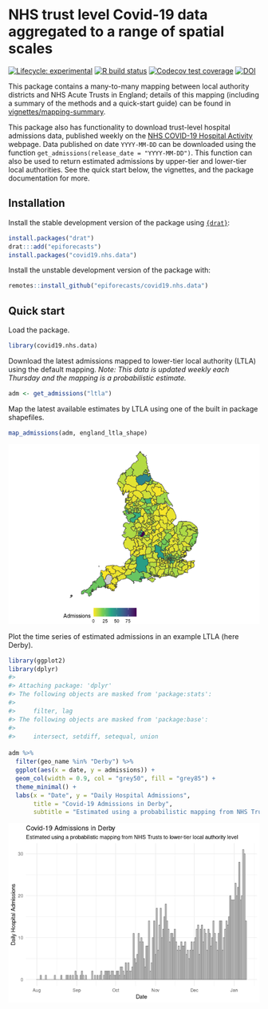 
# NHS trust level Covid-19 data aggregated to a range of spatial scales

[![Lifecycle:
experimental](https://img.shields.io/badge/lifecycle-experimental-orange.svg)](https://www.tidyverse.org/lifecycle/#experimental)
[![R build
status](https://github.com/epiforecasts/covid19.nhs.data/workflows/R-CMD-check/badge.svg)](https://github.com/epiforecasts/covid19.nhs.data/actions)
[![Codecov test
coverage](https://codecov.io/gh/epiforecasts/covid19.nhs.data/branch/master/graph/badge.svg)](https://codecov.io/gh/epiforecasts/covid19.nhs.data?branch=master)
[![DOI](https://zenodo.org/badge/312314841.svg)](https://zenodo.org/badge/latestdoi/312314841)

This package contains a many-to-many mapping between local authority
districts and NHS Acute Trusts in England; details of this mapping
(including a summary of the methods and a quick-start guide) can be
found in
[vignettes/mapping-summary](https://epiforecasts.io/covid19.nhs.data/articles/mapping_summary.html).

This package also has functionality to download trust-level hospital
admissions data, published weekly on the [NHS COVID-19 Hospital
Activity](https://www.england.nhs.uk/statistics/statistical-work-areas/covid-19-hospital-activity/)
webpage. Data published on date `YYYY-MM-DD` can be downloaded using the
function `get_admissions(release_date = "YYYY-MM-DD")`. This function
can also be used to return estimated admissions by upper-tier and
lower-tier local authorities. See the quick start below, the vignettes,
and the package documentation for more.

## Installation

Install the stable development version of the package using
[`{drat}`](https://epiforecasts.io/drat/):

``` r
install.packages("drat")
drat:::add("epiforecasts")
install.packages("covid19.nhs.data")
```

Install the unstable development version of the package with:

``` r
remotes::install_github("epiforecasts/covid19.nhs.data")
```

## Quick start

Load the package.

``` r
library(covid19.nhs.data)
```

Download the latest admissions mapped to lower-tier local authority
(LTLA) using the default mapping. *Note: This data is updated weekly
each Thursday and the mapping is a probabilistic estimate.*

``` r
adm <- get_admissions("ltla")
```

Map the latest available estimates by LTLA using one of the built in
package shapefiles.

``` r
map_admissions(adm, england_ltla_shape)
```

![](man/figures/map-1.png)<!-- -->

Plot the time series of estimated admissions in an example LTLA (here
Derby).

``` r
library(ggplot2)
library(dplyr)
#> 
#> Attaching package: 'dplyr'
#> The following objects are masked from 'package:stats':
#> 
#>     filter, lag
#> The following objects are masked from 'package:base':
#> 
#>     intersect, setdiff, setequal, union

adm %>% 
  filter(geo_name %in% "Derby") %>% 
  ggplot(aes(x = date, y = admissions)) + 
  geom_col(width = 0.9, col = "grey50", fill = "grey85") +
  theme_minimal() +
  labs(x = "Date", y = "Daily Hospital Admissions",
       title = "Covid-19 Admissions in Derby", 
       subtitle = "Estimated using a probabilistic mapping from NHS Trusts to lower-tier local authority level")
```

![](man/figures/timeseries-1.png)<!-- -->
